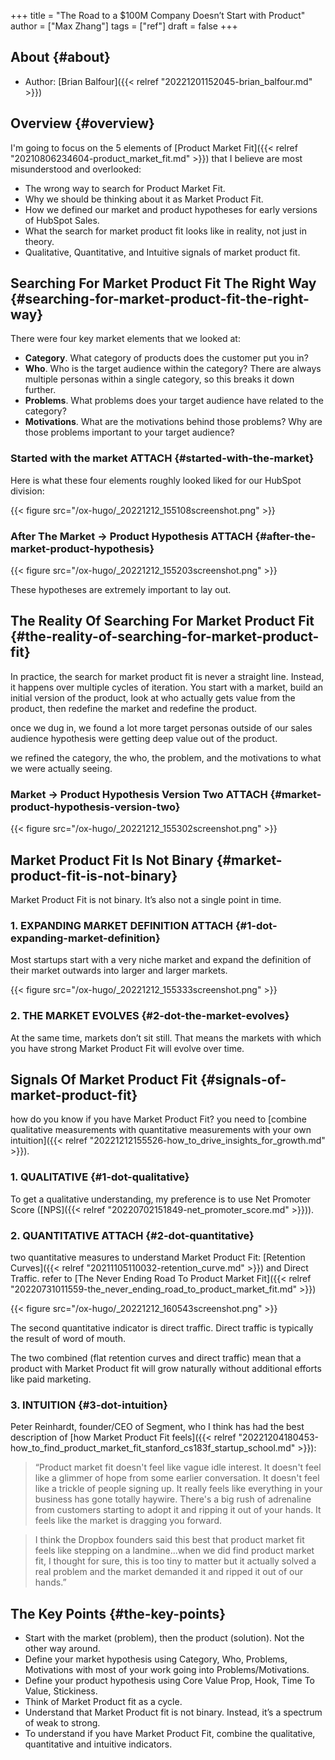 +++
title = "The Road to a $100M Company Doesn’t Start with Product"
author = ["Max Zhang"]
tags = ["ref"]
draft = false
+++

## About {#about}

-   Author: [Brian Balfour]({{< relref "20221201152045-brian_balfour.md" >}})


## Overview {#overview}

I'm going to focus on the 5 elements of [Product Market Fit]({{< relref "20210806234604-product_market_fit.md" >}}) that I believe are most misunderstood and overlooked:

-   The wrong way to search for Product Market Fit.
-   Why we should be thinking about it as Market Product Fit.
-   How we defined our market and product hypotheses for early versions of HubSpot Sales.
-   What the search for market product fit looks like in reality, not just in theory.
-   Qualitative, Quantitative, and Intuitive signals of market product fit.


## Searching For Market Product Fit The Right Way {#searching-for-market-product-fit-the-right-way}

There were four key market elements that we looked at:

-   **Category**. What category of products does the customer put you in?
-   **Who**. Who is the target audience within the category? There are always multiple personas within a single category, so this breaks it down further.
-   **Problems**. What problems does your target audience have related to the category?
-   **Motivations**. What are the motivations behind those problems? Why are those problems important to your target audience?


### Started with the market <span class="tag"><span class="ATTACH">ATTACH</span></span> {#started-with-the-market}

Here is what these four elements roughly looked liked for our HubSpot division:

{{< figure src="/ox-hugo/_20221212_155108screenshot.png" >}}


### After The Market -&gt; Product Hypothesis <span class="tag"><span class="ATTACH">ATTACH</span></span> {#after-the-market-product-hypothesis}

{{< figure src="/ox-hugo/_20221212_155203screenshot.png" >}}

These hypotheses are extremely important to lay out.


## The Reality Of Searching For Market Product Fit {#the-reality-of-searching-for-market-product-fit}

In practice, the search for market product fit is never a straight line. Instead, it happens over multiple cycles of iteration. You start with a market, build an initial version of the product, look at who actually gets value from the product, then redefine the market and redefine the product.

once we dug in, we found a lot more target personas outside of our sales audience hypothesis were getting deep value out of the product.

we refined the category, the who, the problem, and the motivations to what we were actually seeing.


### Market -&gt; Product Hypothesis Version Two <span class="tag"><span class="ATTACH">ATTACH</span></span> {#market-product-hypothesis-version-two}

{{< figure src="/ox-hugo/_20221212_155302screenshot.png" >}}


## Market Product Fit Is Not Binary {#market-product-fit-is-not-binary}

Market Product Fit is not binary. It’s also not a single point in time.


### 1. EXPANDING MARKET DEFINITION <span class="tag"><span class="ATTACH">ATTACH</span></span> {#1-dot-expanding-market-definition}

Most startups start with a very niche market and expand the definition of their market outwards into larger and larger markets.

{{< figure src="/ox-hugo/_20221212_155333screenshot.png" >}}


### 2. THE MARKET EVOLVES {#2-dot-the-market-evolves}

At the same time, markets don’t sit still. That means the markets with which you have strong Market Product Fit will evolve over time.


## Signals Of Market Product Fit {#signals-of-market-product-fit}

how do you know if you have Market Product Fit?
you need to [combine qualitative measurements with quantitative measurements with your own intuition]({{< relref "20221212155526-how_to_drive_insights_for_growth.md" >}}).


### 1. QUALITATIVE {#1-dot-qualitative}

To get a qualitative understanding, my preference is to use Net Promoter Score ([NPS]({{< relref "20220702151849-net_promoter_score.md" >}})).


### 2. QUANTITATIVE <span class="tag"><span class="ATTACH">ATTACH</span></span> {#2-dot-quantitative}

two quantitative measures to understand Market Product Fit: [Retention Curves]({{< relref "20211105110032-retention_curve.md" >}}) and Direct Traffic.
refer to [The Never Ending Road To Product Market Fit]({{< relref "20220731011559-the_never_ending_road_to_product_market_fit.md" >}})

{{< figure src="/ox-hugo/_20221212_160543screenshot.png" >}}

The second quantitative indicator is direct traffic. Direct traffic is typically the result of word of mouth.

The two combined (flat retention curves and direct traffic) mean that a product with Market Product fit will grow naturally without additional efforts like paid marketing.


### 3. INTUITION {#3-dot-intuition}

Peter Reinhardt, founder/CEO of Segment, who I think has had the best description of [how Market Product Fit feels]({{< relref "20221204180453-how_to_find_product_market_fit_stanford_cs183f_startup_school.md" >}}):

> “Product market fit doesn't feel like vague idle interest. It doesn't feel like a glimmer of hope from some earlier conversation. It doesn't feel like a trickle of people signing up. It really feels like everything in your business has gone totally haywire. There's a big rush of adrenaline from customers starting to adopt it and ripping it out of your hands. It feels like the market is dragging you forward.

<!--quoteend-->

> I think the Dropbox founders said this best that product market fit feels like stepping on a landmine...when we did find product market fit, I thought for sure, this is too tiny to matter but it actually solved a real problem and the market demanded it and ripped it out of our hands.”


## The Key Points {#the-key-points}

-   Start with the market (problem), then the product (solution). Not the other way around.
-   Define your market hypothesis using Category, Who, Problems, Motivations with most of your work going into Problems/Motivations.
-   Define your product hypothesis using Core Value Prop, Hook, Time To Value, Stickiness.
-   Think of Market Product fit as a cycle.
-   Understand that Market Product fit is not binary. Instead, it’s a spectrum of weak to strong.
-   To understand if you have Market Product Fit, combine the qualitative, quantitative and intuitive indicators.
